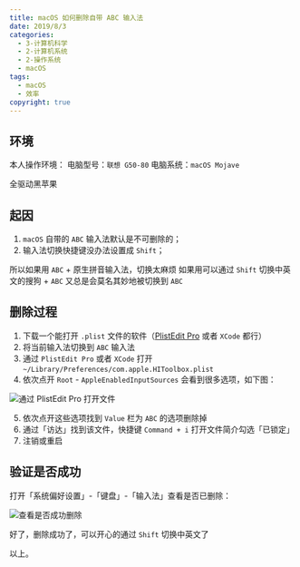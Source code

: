 ```yaml
---
title: macOS 如何删除自带 ABC 输入法
date: 2019/8/3
categories:
  - 3-计算机科学
  - 2-计算机系统
  - 2-操作系统
  - macOS
tags:
  - macOS
  - 效率
copyright: true
---
```


## 环境

本人操作环境：
电脑型号：`联想 G50-80`
电脑系统：`macOS Mojave`

全驱动黑苹果

## 起因

1. `macOS` 自带的 `ABC` 输入法默认是不可删除的；
2. 输入法切换快捷键没办法设置成 `Shift`；

所以如果用 `ABC` + 原生拼音输入法，切换太麻烦
如果用可以通过 `Shift` 切换中英文的搜狗 + `ABC` 又总是会莫名其妙地被切换到 `ABC`

## 删除过程

1. 下载一个能打开 `.plist` 文件的软件（[PlistEdit Pro][1] 或者 `XCode` 都行）
2. 将当前输入法切换到 `ABC` 输入法
3. 通过 `PlistEdit Pro` 或者 `XCode` 打开 `~/Library/Preferences/com.apple.HIToolbox.plist`
4. 依次点开 `Root` - `AppleEnabledInputSources` 会看到很多选项，如下图：

![通过 PlistEdit Pro 打开文件][2]

5. 依次点开这些选项找到 `Value` 栏为 `ABC` 的选项删除掉
6. 通过「访达」找到该文件，快捷键 `Command + i` 打开文件简介勾选「已锁定」
7. 注销或重启 

## 验证是否成功

打开「系统偏好设置」-「键盘」-「输入法」查看是否已删除：

![查看是否成功删除][3]

好了，删除成功了，可以开心的通过 `Shift` 切换中英文了

以上。

[1]: https://www.fatcatsoftware.com/plisteditpro/
[2]: https://img.blanc.site//wiki/img/20190803211622.png
[3]: https://img.blanc.site//wiki/img/20190803211621.png